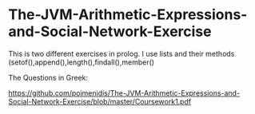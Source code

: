 # The-JVM-Arithmetic-Expressions-and-Social-Network-Exercise
This is two different exercises in prolog. I use lists and their methods (setof(),append(),length(),findall(),member()

The Questions in Greek:

https://github.com/poimenidis/The-JVM-Arithmetic-Expressions-and-Social-Network-Exercise/blob/master/Coursework1.pdf
